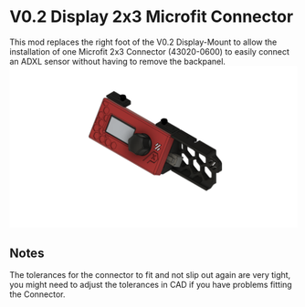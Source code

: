 # V0.2 Display 2x3 Microfit Connector
This mod replaces the right foot of the V0.2 Display-Mount to allow the installation of one Microfit 2x3 Connector (43020-0600) to easily connect an ADXL sensor without having to remove the backpanel.
![V0.2 Display with Microfit Connector](images/V0.2-Display-Microfit-ADXL-v13.png)


## Notes
The tolerances for the connector to fit and not slip out again are very tight, you might need to adjust the tolerances in CAD if you have problems fitting the Connector.
